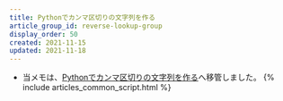 ```yaml
---
title: Pythonでカンマ区切りの文字列を作る
article_group_id: reverse-lookup-group
display_order: 50
created: 2021-11-15
updated: 2021-11-18
---
```

- 当メモは、[Pythonでカンマ区切りの文字列を作る](https://thinktwice.tech/it/python/creating_comma_separated_strings_in_python/)へ移管しました。
{% include articles_common_script.html %}
